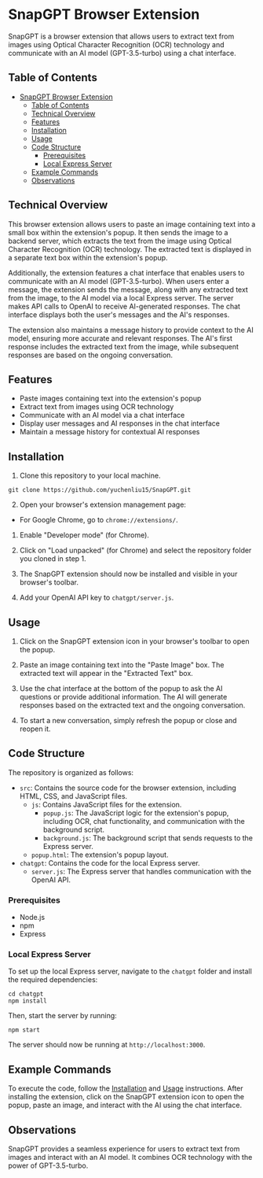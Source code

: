# SnapGPT Browser Extension

SnapGPT is a browser extension that allows users to extract text from images using Optical Character Recognition (OCR) technology and communicate with an AI model (GPT-3.5-turbo) using a chat interface.

## Table of Contents

- [SnapGPT Browser Extension](#snapgpt-browser-extension)
  - [Table of Contents](#table-of-contents)
  - [Technical Overview](#technical-overview)
  - [Features](#features)
  - [Installation](#installation)
  - [Usage](#usage)
  - [Code Structure](#code-structure)
    - [Prerequisites](#prerequisites)
    - [Local Express Server](#local-express-server)
  - [Example Commands](#example-commands)
  - [Observations](#observations)

## Technical Overview

This browser extension allows users to paste an image containing text into a small box within the extension's popup. It then sends the image to a backend server, which extracts the text from the image using Optical Character Recognition (OCR) technology. The extracted text is displayed in a separate text box within the extension's popup.

Additionally, the extension features a chat interface that enables users to communicate with an AI model (GPT-3.5-turbo). When users enter a message, the extension sends the message, along with any extracted text from the image, to the AI model via a local Express server. The server makes API calls to OpenAI to receive AI-generated responses. The chat interface displays both the user's messages and the AI's responses.

The extension also maintains a message history to provide context to the AI model, ensuring more accurate and relevant responses. The AI's first response includes the extracted text from the image, while subsequent responses are based on the ongoing conversation.

## Features

- Paste images containing text into the extension's popup
- Extract text from images using OCR technology
- Communicate with an AI model via a chat interface
- Display user messages and AI responses in the chat interface
- Maintain a message history for contextual AI responses

## Installation

1. Clone this repository to your local machine.

```
git clone https://github.com/yuchenliu15/SnapGPT.git
```

2. Open your browser's extension management page:

- For Google Chrome, go to `chrome://extensions/`.

1. Enable "Developer mode" (for Chrome).

2. Click on "Load unpacked" (for Chrome) and select the repository folder you cloned in step 1.

3. The SnapGPT extension should now be installed and visible in your browser's toolbar.

4. Add your OpenAI API key to `chatgpt/server.js`.

## Usage

1. Click on the SnapGPT extension icon in your browser's toolbar to open the popup.

2. Paste an image containing text into the "Paste Image" box. The extracted text will appear in the "Extracted Text" box.

3. Use the chat interface at the bottom of the popup to ask the AI questions or provide additional information. The AI will generate responses based on the extracted text and the ongoing conversation.

4. To start a new conversation, simply refresh the popup or close and reopen it.

## Code Structure

The repository is organized as follows:

- `src`: Contains the source code for the browser extension, including HTML, CSS, and JavaScript files.
  - `js`: Contains JavaScript files for the extension.
    - `popup.js`: The JavaScript logic for the extension's popup, including OCR, chat functionality, and communication with the background script.
    - `background.js`: The background script that sends requests to the Express server.
  - `popup.html`: The extension's popup layout.
- `chatgpt`: Contains the code for the local Express server.
  - `server.js`: The Express server that handles communication with the OpenAI API.


### Prerequisites

- Node.js
- npm
- Express

### Local Express Server

To set up the local Express server, navigate to the `chatgpt` folder and install the required dependencies:

```
cd chatgpt
npm install
```

Then, start the server by running:

```
npm start
```

The server should now be running at `http://localhost:3000`.

## Example Commands

To execute the code, follow the [Installation](#installation) and [Usage](#usage) instructions. After installing the extension, click on the SnapGPT extension icon to open the popup, paste an image, and interact with the AI using the chat interface.

## Observations

SnapGPT provides a seamless experience for users to extract text from images and interact with an AI model. It combines OCR technology with the power of GPT-3.5-turbo.
